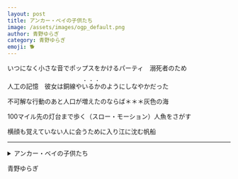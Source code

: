 ```yaml
---
layout: post
title: アンカー・ベイの子供たち
image: /assets/images/ogp_default.png
author: 青野ゆらぎ
category: 青野ゆらぎ
emoji: 🐕
---
```


<div class="tanka-background-dark" style="background-image: url('https://images.flatline.tanka.cc/Anchor_Bay_-_April_2023_-_Sarah_Stierch_01.png');">
<div class="tanka-area"><div class="tanka">
<p>いつになく小さな音でポップスをかけるパーティ　溺死者のため</p>

<p>人工の記憶　彼女は銅線や<span style="text-emphasis: filled dot;">いるか</span>のようにしなやかだった</p>

<p>不可解な行動のあと人口が増えたのならば＊＊＊灰色の海</p>

<p>100マイル先の灯台まで歩く（スロー・モーション）人魚をさがす</p>

<p>横顔も覚えていない人に会うために入り江に沈む帆船</p>

</div></div></div>

---

<details><summary>アンカー・ベイの子供たち</summary>
いつになく小さな音でポップスをかけるパーティ　溺死者のため<br/>
人工の記憶　彼女は銅線やいるかのようにしなやかだった<br/>
不可解な行動のあと人口が増えたのならば＊＊＊灰色の海<br/>
100マイル先の灯台まで歩く（スロー・モーション）人魚を探す<br/>
横顔も覚えていない人に会うために入り江に沈む帆船<br/>
<br/>

</details>

青野ゆらぎ
